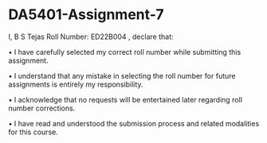 # DA5401-Assignment-7

I, B S Tejas Roll Number: ED22B004 , declare that:

• I have carefully selected my correct roll number while submitting this assignment.

• I understand that any mistake in selecting the roll number for future assignments is entirely my responsibility.

• I acknowledge that no requests will be entertained later regarding roll number corrections.

• I have read and understood the submission process and related modalities for this course.

